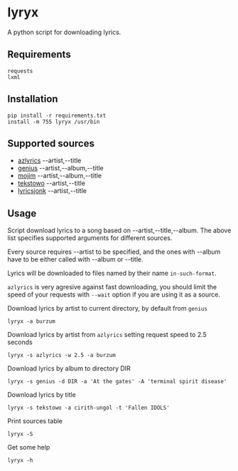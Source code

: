# lyryx

A python script for downloading lyrics.

## Requirements

    requests
    lxml

## Installation
    pip install -r requirements.txt
    install -m 755 lyryx /usr/bin

## Supported sources

 - [azlyrics](https://www.azlyrics.com) --artist,--title
 - [genius](https://genius.com) --artist,--album,--title
 - [mojim](https://mojim.com) --artist,--album,--title
 - [tekstowo](https://www.tekstowo.pl) --artist,--title
 - [lyricsjonk](https://lyricsjonk.com) --artist,--title

## Usage

Script download lyrics to a song based on --artist,--title,--album. The above list specifies supported arguments for different sources.

Every source requires --artist to be specified, and the ones with --album have to be either called with --album or --title.

Lyrics will be downloaded to files named by their name `in-such-format`.

`azlyrics` is very agresive against fast downloading, you should limit the speed of your requests with `--wait` option if you are using it as a source.

Download lyrics by artist to current directory, by default from `genius`

    lyryx -a burzum

Download lyrics by artist from `azlyrics` setting request speed to 2.5 seconds

    lyryx -s azlyrics -w 2.5 -a burzum

Download lyrics by album to directory DIR

    lyryx -s genius -d DIR -a 'At the gates' -A 'terminal spirit disease'

Download lyrics by title

    lyryx -s tekstowo -a cirith-ungol -t 'Fallen IDOLS'

Print sources table

    lyryx -S

Get some help

    lyryx -h

